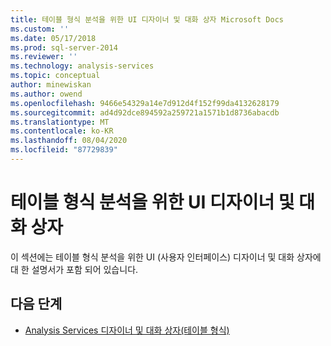 ```yaml
---
title: 테이블 형식 분석을 위한 UI 디자이너 및 대화 상자 Microsoft Docs
ms.custom: ''
ms.date: 05/17/2018
ms.prod: sql-server-2014
ms.reviewer: ''
ms.technology: analysis-services
ms.topic: conceptual
author: minewiskan
ms.author: owend
ms.openlocfilehash: 9466e54329a14e7d912d4f152f99da4132628179
ms.sourcegitcommit: ad4d92dce894592a259721a1571b1d8736abacdb
ms.translationtype: MT
ms.contentlocale: ko-KR
ms.lasthandoff: 08/04/2020
ms.locfileid: "87729839"
---
```

# <a name="ui-designers-and-dialogs-for-tabular-analysis"></a>테이블 형식 분석을 위한 UI 디자이너 및 대화 상자

이 섹션에는 테이블 형식 분석을 위한 UI (사용자 인터페이스) 디자이너 및 대화 상자에 대 한 설명서가 포함 되어 있습니다.

## <a name="next-steps"></a>다음 단계

- [Analysis Services 디자이너 및 대화 상자(테이블 형식)](../analysis-services-designers-and-dialog-boxes-tabular.md)

